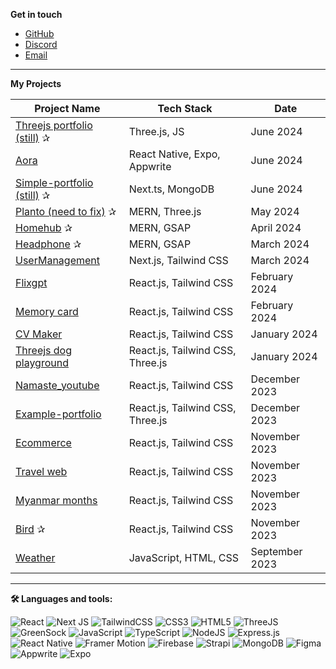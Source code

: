 **Get in touch**

- [GitHub](https://github.com/nandarwin19)
- [Discord](https://discord.com/users/nwin04)
- [Email](mailto:nwin20s.1975@gmail.com)
---

**My Projects**

<table>
  <thead>
    <tr>
      <th>Project Name</th>
      <th>Tech Stack</th>
      <th>Date</th>
    </tr>
  </thead>
  <tbody>
    <tr>
      <td><a href="#">Threejs portfolio (still)</a> ✰</td>
      <td>Three.js, JS</td>
      <td>June 2024</td>
    </tr>
<!--     <tr>
      <td><a href="#">Next-auth advanced v5 (still)</a> </td>
      <td></td>
      <td>June 2024</td>
    </tr> -->
    <tr>
      <td><a href="https://github.com/nandarwin19/aora">Aora</a></td>
      <td>React Native, Expo, Appwrite</td>
      <td>June 2024</td>
    </tr>
    <tr>
      <td><a href="https://nwin.netlify.app">Simple-portfolio (still)</a> ✰</td>
      <td>Next.ts, MongoDB</td>
      <td>June 2024</td>
    </tr>
    <tr>
      <td><a href="https://plant-client.vercel.app">Planto (need to fix)</a> ✰</td>
      <td>MERN, Three.js</td>
      <td>May 2024</td>
    </tr>
    <tr>
      <td><a href="https://homehunthub.onrender.com/">Homehub</a> ✰</td>
      <td>MERN, GSAP</td>
      <td>April 2024</td>
    </tr>
    <tr>
      <td><a href="https://headphones-nwin-main-7b5hp07uf-nwins-projects-cefa4bac.vercel.app">Headphone</a> ✰</td>
      <td>MERN, GSAP</td>
      <td>March 2024</td>
    </tr>
    <tr>
      <td><a href="https://nwin-usermanagement.netlify.app/">UserManagement</a></td>
      <td>Next.js, Tailwind CSS</td>
      <td>March 2024</td>
    </tr>
    <tr>
      <td><a href="https://flixgpt-nwin.netlify.app">Flixgpt</a></td>
      <td>React.js, Tailwind CSS</td>
      <td>February 2024</td>
    </tr>
    <tr>
      <td><a href="https://65d793ecaacb781f691c85a0--cheery-faun-c966dd.netlify.app/">Memory card</a></td>
      <td>React.js, Tailwind CSS</td>
      <td>February 2024</td>
    </tr>
    <tr>
      <td><a href="https://65ae299a31747e078735960d--luxury-madeleine-fc7e9c.netlify.app">CV Maker</a></td>
      <td>React.js, Tailwind CSS</td>
      <td>January 2024</td>
    </tr>
    <tr>
      <td><a href="https://6592f222b4d60ce2812e62ec--courageous-fairy-a84af4.netlify.app/">Threejs dog playground</a></td>
      <td>React.js, Tailwind CSS, Three.js</td>
      <td>January 2024</td>
    </tr>
    <tr>
      <td><a href="https://shimmering-begonia-d854a4.netlify.app/">Namaste_youtube</a></td>
      <td>React.js, Tailwind CSS</td>
      <td>December 2023</td>
    </tr>
    <tr>
      <td><a href="https://legendary-granita-8380ae.netlify.app/">Example-portfolio</a></td>
      <td>React.js, Tailwind CSS, Three.js</td>
      <td>December 2023</td>
    </tr>
    <tr>
      <td><a href="https://steady-zabaione-ff4f33.netlify.app">Ecommerce</a></td>
      <td>React.js, Tailwind CSS</td>
      <td>November 2023</td>
    </tr>
    <tr>
      <td><a href="https://incandescent-torte-cb7f20.netlify.app/">Travel web</a></td>
      <td>React.js, Tailwind CSS</td>
      <td>November 2023</td>
    </tr>
    <tr>
      <td><a href="https://65647ef2fbcc753368c6509b--glowing-tiramisu-31f44c.netlify.app/">Myanmar months</a></td>
      <td>React.js, Tailwind CSS</td>
      <td>November 2023</td>
    </tr>
    <tr>
      <td><a href="https://birds-n.netlify.app/">Bird</a> ✰</td>
      <td>React.js, Tailwind CSS</td>
      <td>November 2023</td>
    </tr>
    <tr>
      <td><a href="https://nwin19.github.io/weather/">Weather</a></td>
      <td>JavaScript, HTML, CSS</td>
      <td>September 2023</td>
    </tr>
  </tbody>
</table>

---

**🛠 Languages and tools:**

![React](https://img.shields.io/badge/react-%2320232a.svg?style=flat-square&logo=react&logoColor=%2361DAFB)
![Next JS](https://img.shields.io/badge/Next-black?style=flat-square&logo=next.js&logoColor=white)
![TailwindCSS](https://img.shields.io/badge/tailwindcss-%2338B2AC.svg?style=flat-square&logo=tailwind-css&logoColor=white)
![CSS3](https://img.shields.io/badge/css3-%231572B6.svg?style=flat-square&logo=css3&logoColor=white)
![HTML5](https://img.shields.io/badge/html5-%23E34F26.svg?style=flat-square&logo=html5&logoColor=white)
![ThreeJS](https://img.shields.io/badge/ThreeJS-black?style=flat-square&logo=three.js&logoColor=white)
![GreenSock](https://img.shields.io/badge/GreenSock-88CE02?style=flat-square&logo=greensock&logoColor=white)
![JavaScript](https://img.shields.io/badge/javascript-%23323330.svg?style=flat-square&logo=javascript&logoColor=%23F7DF1E)
![TypeScript](https://img.shields.io/badge/typescript-%23007ACC.svg?style=flat-square&logo=typescript&logoColor=white)
![NodeJS](https://img.shields.io/badge/node.js-6DA55F?style=flat-square&logo=node.js&logoColor=white)
![Express.js](https://img.shields.io/badge/express.js-%23404d59.svg?style=flat-square&logo=express&logoColor=%2361DAFB)
![React Native](https://img.shields.io/badge/react_native-%2320232a.svg?style=flat-square&logo=react&logoColor=%2361DAFB)
![Framer Motion](https://img.shields.io/badge/Framer-black?style=flat-square&logo=framer&logoColor=blue)
![Firebase](https://img.shields.io/badge/Firebase-039BE5?style=flat-square&logo=Firebase&logoColor=white)
![Strapi](https://img.shields.io/badge/Strapi-%232E7EEA.svg?style=flat-square&logo=strapi&logoColor=white)
![MongoDB](https://img.shields.io/badge/MongoDB-%234ea94b.svg?style=flat-square&logo=mongodb&logoColor=white)
![Figma](https://img.shields.io/badge/figma-%23F24E1E.svg?style=flat-square&logo=figma&logoColor=white)
![Appwrite](https://img.shields.io/badge/Appwrite-0052CC?style=flat-square&logo=appwrite&logoColor=white)
![Expo](https://img.shields.io/badge/expo-1C1E24?style=flat-square&logo=expo&logoColor=white)


